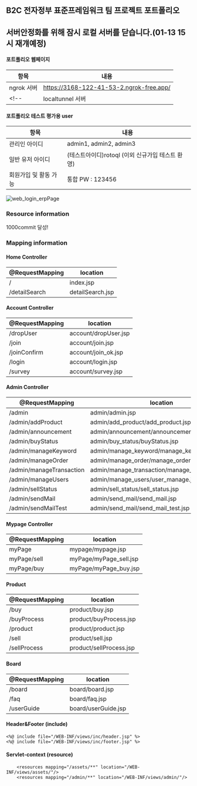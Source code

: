 ## B2C 전자정부 표준프레임워크 팀 프로젝트 포트폴리오


## 서버안정화를 위해 잠시 로컬 서버를 닫습니다.(01-13 15시 재걔예정)
#### 포트폴리오 웹페이지  
 항목 | 내용 
|----|----|
|ngrok 서버|https://3168-122-41-53-2.ngrok-free.app/|
<!--|localtunnel 서버|https://plain-onions-glow.loca.lt/|-->



#### 포트폴리오 테스트 평가용 user  
 항목 | 내용 
|----|----|
|관리인 아이디|admin1, admin2, admin3 |
|일반 유저 아이디|(테스트아이디)rotoql (이외 신규가입 테스트 환영)|
|회원가입 및 활동 가능|통합 PW : 123456|


![web_login_erpPage](https://github.com/rotoql00/ezen03/assets/56528619/61363a99-b1f8-49e3-b5e8-93d5a5d37111)


### Resource information
   1000commit 달성!
    <resources mapping="/assets/**" location="/WEB-INF/views/assets/"/>
    <resources mapping="/admin/**" location="/WEB-INF/views/admin/"/>
    <resources mapping="/plugin/**" location="/WEB-INF/views/plugin/"/>
    
    
### Mapping information

#### Home Controller  
 @RequestMapping | location 
|----|----|
|/|index.jsp|
|/detailSearch|detailSearch.jsp|


#### Account Controller
 @RequestMapping | location
|----|----|
|/dropUser|account/dropUser.jsp|
|/join|account/join.jsp|
|/joinConfirm|account/join_ok.jsp|
|/login|account/login.jsp|
|/survey|account/survey.jsp|

#### Admin Controller
 @RequestMapping | location
|----|----|
|/admin|admin/admin.jsp|
|/admin/addProduct|admin/add_product/add_product.jsp|
|/admin/announcement|admin/announcement/announcement.jsp|
|/admin/buyStatus|admin/buy_status/buyStatus.jsp|
|/admin/manageKeyword|admin/manage_keyword/manage_keyword.jsp|
|/admin/manageOrder|admin/manage_order/manage_order.jsp|
|/admin/manageTransaction|admin/manage_transaction/manage_transaction.jsp|
|/admin/manageUsers|admin/manage_users/user_manage.jsp|
|/admin/sellStatus|admin/sell_status/sell_status.jsp|
|/admin/sendMail|admin/send_mail/send_mail.jsp|
|/admin/sendMailTest|admin/send_mail/send_mail_test.jsp|

#### Mypage Controller
 @RequestMapping | location 
|----|----|
|myPage|mypage/mypage.jsp|
|myPage/sell|myPage/myPage_sell.jsp|
|myPage/buy|myPage/myPage_buy.jsp|

#### Product
 @RequestMapping | location 
|----|----|
|/buy|product/buy.jsp|
|/buyProcess|product/buyProcess.jsp|
|/product|product/product.jsp|
|/sell|product/sell.jsp|
|/sellProcess|product/sellProcess.jsp|

#### Board
 @RequestMapping | location 
|----|----|
|/board|board/board.jsp|
|/faq|board/faq.jsp|
|/userGuide|board/userGuide.jsp|

#### Header&Footer (include)
    <%@ include file="/WEB-INF/views/inc/header.jsp" %>
    <%@ include file="/WEB-INF/views/inc/footer.jsp" %>
    
#### Servlet-context (resource)
        <resources mapping="/assets/**" location="/WEB-INF/views/assets/"/>
        <resources mapping="/admin/**" location="/WEB-INF/views/admin/"/>



